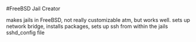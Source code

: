 #FreeBSD Jail Creator

makes jails in FreeBSD, not really customizable atm, but works well. sets up network bridge, installs packages, sets up ssh from within the jails sshd_config file
